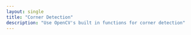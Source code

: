 ```yaml
---
layout: single
title: "Corner Detection"
description: "Use OpenCV's built in functions for corner detection"
---
```

